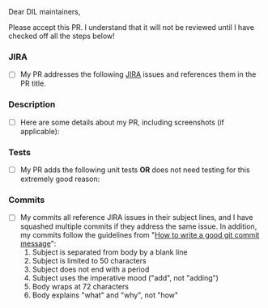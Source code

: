 Dear DIL maintainers,

Please accept this PR. I understand that it will not be reviewed until I have checked off all the steps below!

### JIRA
- [ ] My PR addresses the following [JIRA](https://jira01.corp.linkedin.com:8443/issues) issues and references them in the PR title. 

### Description
- [ ] Here are some details about my PR, including screenshots (if applicable):


### Tests
- [ ] My PR adds the following unit tests __OR__ does not need testing for this extremely good reason:


### Commits
- [ ] My commits all reference JIRA issues in their subject lines, and I have squashed multiple commits if they address the same issue. In addition, my commits follow the guidelines from "[How to write a good git commit message](http://chris.beams.io/posts/git-commit/)":
    1. Subject is separated from body by a blank line
    2. Subject is limited to 50 characters
    3. Subject does not end with a period
    4. Subject uses the imperative mood ("add", not "adding")
    5. Body wraps at 72 characters
    6. Body explains "what" and "why", not "how"

